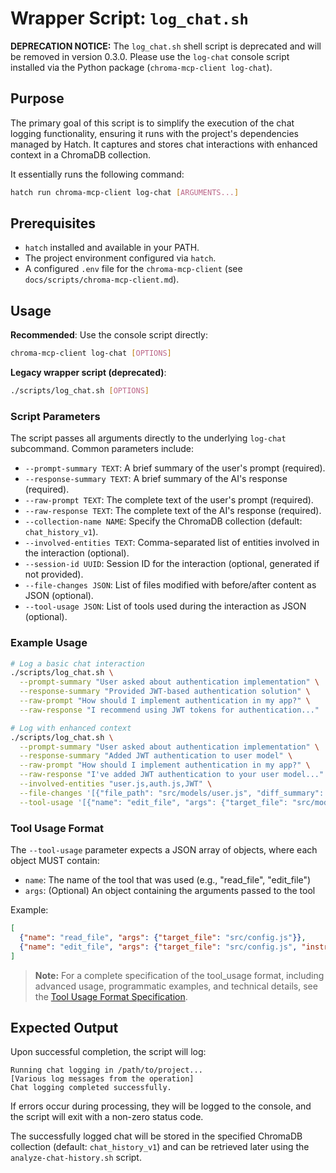 # Wrapper Script: `log_chat.sh`

**DEPRECATION NOTICE:** The `log_chat.sh` shell script is deprecated and will be removed in version 0.3.0. Please use the `log-chat` console script installed via the Python package (`chroma-mcp-client log-chat`).

## Purpose

The primary goal of this script is to simplify the execution of the chat logging functionality, ensuring it runs with the project's dependencies managed by Hatch. It captures and stores chat interactions with enhanced context in a ChromaDB collection.

It essentially runs the following command:

```bash
hatch run chroma-mcp-client log-chat [ARGUMENTS...]
```

## Prerequisites

- `hatch` installed and available in your PATH.
- The project environment configured via `hatch`.
- A configured `.env` file for the `chroma-mcp-client` (see `docs/scripts/chroma-mcp-client.md`).

## Usage

**Recommended**: Use the console script directly:

```bash
chroma-mcp-client log-chat [OPTIONS]
```

**Legacy wrapper script (deprecated)**:

```bash
./scripts/log_chat.sh [OPTIONS]
```

### Script Parameters

The script passes all arguments directly to the underlying `log-chat` subcommand. Common parameters include:

- `--prompt-summary TEXT`: A brief summary of the user's prompt (required).
- `--response-summary TEXT`: A brief summary of the AI's response (required).
- `--raw-prompt TEXT`: The complete text of the user's prompt (required).
- `--raw-response TEXT`: The complete text of the AI's response (required).
- `--collection-name NAME`: Specify the ChromaDB collection (default: `chat_history_v1`).
- `--involved-entities TEXT`: Comma-separated list of entities involved in the interaction (optional).
- `--session-id UUID`: Session ID for the interaction (optional, generated if not provided).
- `--file-changes JSON`: List of files modified with before/after content as JSON (optional).
- `--tool-usage JSON`: List of tools used during the interaction as JSON (optional).

### Example Usage

```bash
# Log a basic chat interaction
./scripts/log_chat.sh \
  --prompt-summary "User asked about authentication implementation" \
  --response-summary "Provided JWT-based authentication solution" \
  --raw-prompt "How should I implement authentication in my app?" \
  --raw-response "I recommend using JWT tokens for authentication..."

# Log with enhanced context
./scripts/log_chat.sh \
  --prompt-summary "User asked about authentication implementation" \
  --response-summary "Added JWT authentication to user model" \
  --raw-prompt "How should I implement authentication in my app?" \
  --raw-response "I've added JWT authentication to your user model..." \
  --involved-entities "user.js,auth.js,JWT" \
  --file-changes '[{"file_path": "src/models/user.js", "diff_summary": "Added JWT methods"}]' \
  --tool-usage '[{"name": "edit_file", "args": {"target_file": "src/models/user.js"}}]'
```

### Tool Usage Format

The `--tool-usage` parameter expects a JSON array of objects, where each object MUST contain:

- `name`: The name of the tool that was used (e.g., "read_file", "edit_file")
- `args`: (Optional) An object containing the arguments passed to the tool

Example:

```json
[
  {"name": "read_file", "args": {"target_file": "src/config.js"}},
  {"name": "edit_file", "args": {"target_file": "src/config.js", "instructions": "Update JWT settings"}}
]
```

> **Note:** For a complete specification of the tool_usage format, including advanced usage, programmatic examples, and technical details, see the [Tool Usage Format Specification](docs/usage/tool_usage_format.md).

## Expected Output

Upon successful completion, the script will log:

```text
Running chat logging in /path/to/project...
[Various log messages from the operation]
Chat logging completed successfully.
```

If errors occur during processing, they will be logged to the console, and the script will exit with a non-zero status code.

The successfully logged chat will be stored in the specified ChromaDB collection (default: `chat_history_v1`) and can be retrieved later using the `analyze-chat-history.sh` script.

